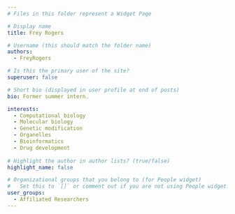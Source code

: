 ```yaml
---
# Files in this folder represent a Widget Page

# Display name
title: Frey Rogers

# Username (this should match the folder name)
authors:
  - FreyRogers

# Is this the primary user of the site?
superuser: false

# Short bio (displayed in user profile at end of posts)
bio: Former summer intern. 

interests:
  - Computational biology
  - Molecular biology
  - Genetic modification
  - Organelles
  - Bioinformatics
  - Drug development
      
# Highlight the author in author lists? (true/false)
highlight_name: false

# Organizational groups that you belong to (for People widget)
#   Set this to `[]` or comment out if you are not using People widget.
user_groups:
  - Affiliated Researchers
---
```



